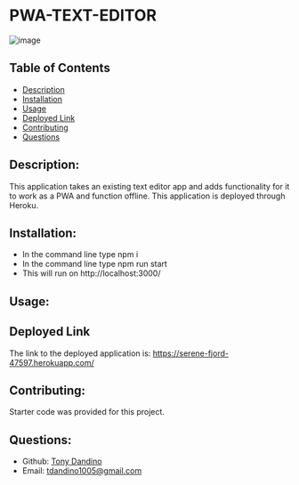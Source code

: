 # PWA-TEXT-EDITOR

![image](https://user-images.githubusercontent.com/114967217/235334254-49d08898-a1a4-4e28-a67e-120abc2eacc9.png)



## Table of Contents 
- [Description](#description)
- [Installation](#installation)
- [Usage](#usage)
- [Deployed Link](#deployed-link)
- [Contributing](#contributing)
- [Questions](#questions)

## Description:
This application takes an existing text editor app and adds functionality for it to work as a PWA and function offline. This application is deployed through Heroku.

## Installation:
- In the command line type npm i
- In the command line type npm run start
- This will run on http://localhost:3000/

## Usage:

## Deployed Link

The link to the deployed application is: https://serene-fjord-47597.herokuapp.com/


## Contributing:
Starter code was provided for this project.



## Questions:
- Github: [Tony Dandino](https://github.com/tdandino1005)
- Email: tdandino1005@gmail.com
